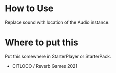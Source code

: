 # How to Use
Replace sound with location of the Audio instance.
# Where to put this
Put this somewhere in StarterPlayer or StarterPack.

- CITLOCO / Reverb Games 2021